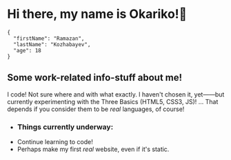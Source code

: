 # Hi there, my name is Okariko!👋

```
{
  "firstName": "Ramazan",
  "lastName": "Kozhabayev",
  "age": 18
}
``` 

## Some work-related info-stuff about me!
I code! Not sure where and with what exactly. I haven't chosen it, yet——but currently experimenting with the Three Basics (HTML5, CSS3, JS)!
... That depends if you consider them to be *real* languages, of course!
- ### Things currently underway:
- Continue learning to code!
- Perhaps make my first *real* website, even if it's static.
<!--
**okariko/okariko** is a ✨ _special_ ✨ repository because its `README.md` (this file) appears on your GitHub profile.

Here are some ideas to get you started:

- 🔭 I’m currently working on ...
- 🌱 I’m currently learning ...
- 👯 I’m looking to collaborate on ...
- 🤔 I’m looking for help with ...
- 💬 Ask me about ...
- 📫 How to reach me: ...
- 😄 Pronouns: ...
- ⚡ Fun fact: ...
-->

